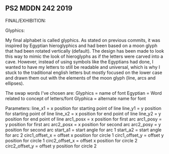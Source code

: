 ## PS2 MDDN 242 2019

FINAL/EXHIBITION:

Glyphics:

My final alphabet is called glyphics. As stated on previous commits, it was inspired by Egyptian hieroglyphics and had been based on a moon glyph that had been rotated vertically (default). The design has been made to look this way to mimic the look of hieroglyphs as if the letters were carved into a cave. However, instead of using symbols like the Egyptians had done, I wanted to have my letters to still be readable and universal, which is why I stuck to the traditional english letters but mostly focused on the lower case and drawn them out with the elements of the moon glyph (line, arcs and ellipses).

The swap words I've chosen are:
Glyphics = name of font
Egyptian = Word related to concept of letters/font
Glyphica = alternate name for font

Parameters:
line_x1 = x position for starting point of line
line_y1 = y position for starting point of line
line_x2	= x position for end point of line
line_y2	= y position for end point of line
arc1_posx = x position for first arc
arc1_posy = y position for first arc 
arc2_posx = x position for second arc
arc2_posy = y position for second arc
start_a1 = start angle for arc 1
start_a2 = start angle for arc 2
circ1_offset_x = offset x position for circle 1
circ1_offset_y = offset y position for circle 1
circ2_offset_x = offset x position for circle 2
circ2_offset_y = offset y position for circle 2